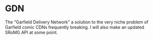 # GDN
The "Garfield Delivery Network" a solution to the very niche problem of Garfield comic CDNs frequently breaking. I will also make an updated SRoMG API at some point.
